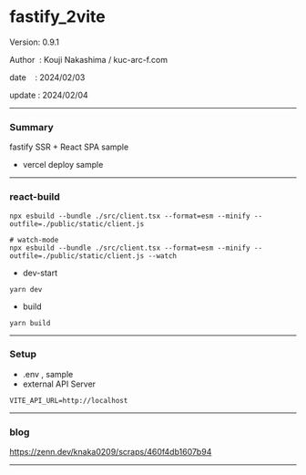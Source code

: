 ﻿# fastify_2vite

 Version: 0.9.1

 Author  : Kouji Nakashima / kuc-arc-f.com

 date    : 2024/02/03 

 update  : 2024/02/04

***
### Summary

fastify SSR + React SPA sample

* vercel deploy sample

***
### react-build

```
npx esbuild --bundle ./src/client.tsx --format=esm --minify --outfile=./public/static/client.js

# watch-mode
npx esbuild --bundle ./src/client.tsx --format=esm --minify --outfile=./public/static/client.js --watch
```

* dev-start
```
yarn dev
```

* build
```
yarn build
```
***
### Setup

* .env , sample
* external API Server
```
VITE_API_URL=http://localhost
```
***
### blog 

https://zenn.dev/knaka0209/scraps/460f4db1607b94

***

